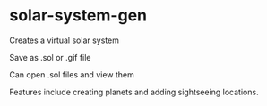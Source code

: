 # solar-system-gen
Creates a virtual solar system

Save as .sol or .gif file

Can open .sol files and view them

Features include creating planets and adding sightseeing locations.

